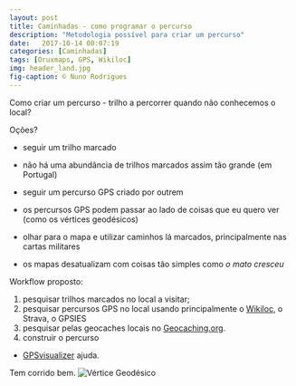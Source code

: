 ```yaml
---
layout: post
title: Caminhadas - como programar o percurso
description: "Metodologia possível para criar um percurso"
date:   2017-10-14 00:07:19
categories: [Caminhadas]
tags: [Oruxmaps, GPS, Wikiloc]
img: header_land.jpg
fig-caption: © Nuno Rodrigues
---
```

Como criar um percurso - trilho a percorrer quando não conhecemos o local? 

Oções?
* seguir um trilho marcado
- não há uma abundância de trilhos marcados assim tão grande (em Portugal)
* seguir um percurso GPS criado por outrem
- os percursos GPS podem passar ao lado de coisas que eu quero ver (como os vértices geodésicos)
* olhar para o mapa e utilizar caminhos lá marcados, principalmente nas cartas militares
- os mapas desatualizam com coisas tão simples como *o mato cresceu*

Workflow proposto:
1. pesquisar trilhos marcados no local a visitar;
2. pesquisar percursos GPS no local usando principalmente o [Wikiloc](https://pt.wikiloc.com), o Strava, o GPSIES
3. pesquisar pelas geocaches locais no [Geocaching.org](https://www.geocaching.com).
4. construir o percurso  
 - [GPSvisualizer](https://www.gpsvisualizer.com/draw/) ajuda.

Tem corrido bem.
![Vértice Geodésico](/img/DSC_3484.JPG)

